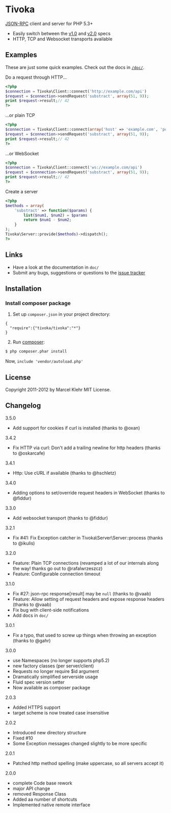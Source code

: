 # Tivoka
[JSON-RPC](http://jsonrpc.org/) client and server for PHP 5.3+

* Easily switch between the [v1.0](http://json-rpc.org/wiki/specification) and [v2.0](http://jsonrpc.org/specification) specs
* HTTP, TCP and Websocket transports available

## Examples ##
These are just some quick examples. Check out the docs in [`/doc/`](https://github.com/marcelklehr/tivoka/tree/develop/doc).

Do a request through HTTP...
```php
<?php
$connection = Tivoka\Client::connect('http://example.com/api')
$request = $connection->sendRequest('substract', array(51, 9));
print $request->result;// 42
?>
```

...or plain TCP
```php
<?php
$connection = Tivoka\Client::connect(array('host' => 'example.com', 'port' => 1234))
$request = $connection->sendRequest('substract', array(51, 9));
print $request->result;// 42
?>
```

...or WebSocket
```php
<?php
$connection = Tivoka\Client::connect('ws://example.com/api')
$request = $connection->sendRequest('substract', array(51, 9));
print $request->result;// 42
?>
```

Create a server
```php
<?php
$methods = array(
    'substract' => function($params) {
        list($num1, $num2) = $params
        return $num1 - $num2;
    }
);
Tivoka\Server::provide($methods)->dispatch();
?>
```

## Links
 - Have a look at the documentation in `doc/`
 - Submit any bugs, suggestions or questions to the [issue tracker](http://github.com/marcelklehr/tivoka/issues)

## Installation

### Install composer package
1. Set up `composer.json` in your project directory:
```
{
  "require":{"tivoka/tivoka":"*"}
}
```

2. Run [composer](http://getcomposer.org/doc/00-intro.md#installation):
```sh
$ php composer.phar install
```

Now, `include 'vendor/autoload.php'`

## License ##
Copyright 2011-2012 by Marcel Klehr
MIT License.

## Changelog ##
3.5.0

 * Add support for cookies if curl is installed (thanks to @oxan)

3.4.2

 * Fix HTTP via curl: Don't add a trailing newline for http headers (thanks to @oskarcafe)

3.4.1

 * Http: Use cURL if available (thanks to @hschletz)

3.4.0

 * Adding options to set/override request headers in WebSocket (thanks to @fiddur)

3.3.0

 * Add websocket transport (thanks to @fiddur)

3.2.1

 * Fix #41: Fix Exception catcher in Tivoka\Server\Server::process (thanks to @ikulis)

3.2.0

 * Feature: Plain TCP connections (revamped a lot of our internals along the way! thanks go out to @rafalwrzeszcz)
 * Feature: Configurable connection timeout

3.1.0

 * Fix #27: json-rpc response[result] may be `null` (thanks to @vaab)
 * Feature: Allow setting of request headers and expose response headers (thanks to @vaab)
 * Fix bug with client-side notifications
 * Add docs in `doc/`

3.0.1

 * Fix a typo, that used to screw up things when throwing an exception (thanks to @gahr)


3.0.0

 * use Namespaces (no longer supports php5.2)
 * new factory classes (per server/client)
 * Requests no longer require $id argument
 * Dramatically simplified serverside usage
 * Fluid spec version setter
 * Now available as composer package


2.0.3

 * Added HTTPS support
 * target scheme is now treated case insensitive


2.0.2

 * Introduced new directory structure
 * Fixed #10
 * Some Exception messages changed slightly to be more specific


2.0.1

 * Patched http method spelling (make uppercase, so all servers accept it)


2.0.0

 * complete Code base rework
 * major API change
 * removed Response Class
 * Added aa number of shortcuts
 * Implemented native remote interface

